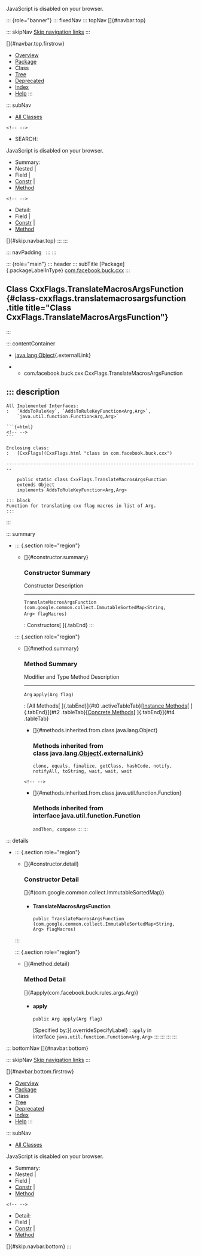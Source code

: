 <div>

JavaScript is disabled on your browser.

</div>

::: {role="banner"}
::: fixedNav
::: topNav
[]{#navbar.top}

::: skipNav
[Skip navigation links](#skip.navbar.top "Skip navigation links")
:::

[]{#navbar.top.firstrow}

-   [Overview](../../../../index.html)
-   [Package](package-summary.html)
-   Class
-   [Tree](package-tree.html)
-   [Deprecated](../../../../deprecated-list.html)
-   [Index](../../../../index-all.html)
-   [Help](../../../../help-doc.html)
:::

::: subNav
-   [All Classes](../../../../allclasses.html)

```{=html}
<!-- -->
```
-   SEARCH:

<div>

<div>

JavaScript is disabled on your browser.

</div>

</div>

<div>

-   Summary: 
-   Nested \| 
-   Field \| 
-   [Constr](#constructor.summary) \| 
-   [Method](#method.summary)

```{=html}
<!-- -->
```
-   Detail: 
-   Field \| 
-   [Constr](#constructor.detail) \| 
-   [Method](#method.detail)

</div>

[]{#skip.navbar.top}
:::
:::

::: navPadding
 
:::
:::

::: {role="main"}
::: header
::: subTitle
[Package]{.packageLabelInType} [com.facebook.buck.cxx](package-summary.html)
:::

## Class CxxFlags.TranslateMacrosArgsFunction {#class-cxxflags.translatemacrosargsfunction .title title="Class CxxFlags.TranslateMacrosArgsFunction"}
:::

::: contentContainer
-   [java.lang.Object](http://docs.oracle.com/javase/7/docs/api/java/lang/Object.html?is-external=true "class or interface in java.lang"){.externalLink}

-   -   com.facebook.buck.cxx.CxxFlags.TranslateMacrosArgsFunction

::: description
-   

    All Implemented Interfaces:
    :   `AddsToRuleKey`, `AddsToRuleKeyFunction<Arg,​Arg>`,
        `java.util.function.Function<Arg,​Arg>`

    ```{=html}
    <!-- -->
    ```

    Enclosing class:
    :   [CxxFlags](CxxFlags.html "class in com.facebook.buck.cxx")

    ------------------------------------------------------------------------

        public static class CxxFlags.TranslateMacrosArgsFunction
        extends Object
        implements AddsToRuleKeyFunction<Arg,​Arg>

    ::: block
    Function for translating cxx flag macros in list of Arg.
    :::
:::

::: summary
-   ::: {.section role="region"}
    -   []{#constructor.summary}

        ### Constructor Summary

          Constructor                                                                                          Description
          ---------------------------------------------------------------------------------------------------- -------------
          `TranslateMacrosArgsFunction​(com.google.common.collect.ImmutableSortedMap<String,​Arg> flagMacros)`    

          : Constructors[ ]{.tabEnd}
    :::

    ::: {.section role="region"}
    -   []{#method.summary}

        ### Method Summary

          Modifier and Type   Method              Description
          ------------------- ------------------- -------------
          `Arg`               `apply​(Arg flag)`    

          : [All Methods[ ]{.tabEnd}]{#t0 .activeTableTab}[[Instance
          Methods](javascript:show(2);)[ ]{.tabEnd}]{#t2
          .tableTab}[[Concrete
          Methods](javascript:show(8);)[ ]{.tabEnd}]{#t4 .tableTab}

        -   []{#methods.inherited.from.class.java.lang.Object}

            ### Methods inherited from class java.lang.[Object](http://docs.oracle.com/javase/7/docs/api/java/lang/Object.html?is-external=true "class or interface in java.lang"){.externalLink}

            `clone, equals, finalize, getClass, hashCode, notify, notifyAll, toString, wait, wait, wait`

        ```{=html}
        <!-- -->
        ```
        -   []{#methods.inherited.from.class.java.util.function.Function}

            ### Methods inherited from interface java.util.function.Function

            `andThen, compose`
    :::
:::

::: details
-   ::: {.section role="region"}
    -   []{#constructor.detail}

        ### Constructor Detail

        []{#<init>(com.google.common.collect.ImmutableSortedMap)}

        -   #### TranslateMacrosArgsFunction

                public TranslateMacrosArgsFunction​(com.google.common.collect.ImmutableSortedMap<String,​Arg> flagMacros)
    :::

    ::: {.section role="region"}
    -   []{#method.detail}

        ### Method Detail

        []{#apply(com.facebook.buck.rules.args.Arg)}

        -   #### apply

            ``` methodSignature
            public Arg apply​(Arg flag)
            ```

            [Specified by:]{.overrideSpecifyLabel}
            :   `apply` in
                interface `java.util.function.Function<Arg,​Arg>`
    :::
:::
:::
:::

::: bottomNav
[]{#navbar.bottom}

::: skipNav
[Skip navigation links](#skip.navbar.bottom "Skip navigation links")
:::

[]{#navbar.bottom.firstrow}

-   [Overview](../../../../index.html)
-   [Package](package-summary.html)
-   Class
-   [Tree](package-tree.html)
-   [Deprecated](../../../../deprecated-list.html)
-   [Index](../../../../index-all.html)
-   [Help](../../../../help-doc.html)
:::

::: subNav
-   [All Classes](../../../../allclasses.html)

<div>

<div>

JavaScript is disabled on your browser.

</div>

</div>

<div>

-   Summary: 
-   Nested \| 
-   Field \| 
-   [Constr](#constructor.summary) \| 
-   [Method](#method.summary)

```{=html}
<!-- -->
```
-   Detail: 
-   Field \| 
-   [Constr](#constructor.detail) \| 
-   [Method](#method.detail)

</div>

[]{#skip.navbar.bottom}
:::
